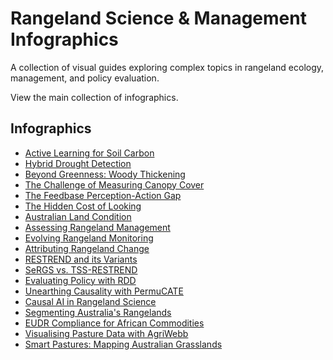 # Rangeland Science & Management Infographics

A collection of visual guides exploring complex topics in rangeland ecology, management, and policy evaluation.

View the main collection of infographics.

## Infographics

- [Active Learning for Soil Carbon](carbonLearning.html)
- [Hybrid Drought Detection](droughtDetection.html)
- [Beyond Greenness: Woody Thickening](woodyThickening.html)
- [The Challenge of Measuring Canopy Cover](ccpIsHard.html)
- [The Feedbase Perception-Action Gap](feedbasePerceptionAction.html)
- [The Hidden Cost of Looking](hiddenCostOfLooking.html)
- [Australian Land Condition](australianLandCondition.html)
- [Assessing Rangeland Management](assessingRangelandManagement.html)
- [Evolving Rangeland Monitoring](drcmNowAndFuture.html)
- [Attributing Rangeland Change](rangelandChangeAttribution.html)
- [RESTREND and its Variants](restrendAndVariants.html)
- [SeRGS vs. TSS-RESTREND](sergsVsRestrend.html)
- [Evaluating Policy with RDD](rangelandRDD.html)
- [Unearthing Causality with PermuCATE](permuCate.html)
- [Causal AI in Rangeland Science](CausalAIinRangelandScience.html)
- [Segmenting Australia's Rangelands](rangelandSegments.html)
- [EUDR Compliance for African Commodities](africaEUDR.html)
- [Visualising Pasture Data with AgriWebb](agriwebbVisualiser.html)
- [Smart Pastures: Mapping Australian Grasslands](pastureType.html)
